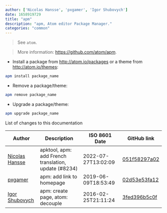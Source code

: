 ```yaml
---
author: ['Nicolas Hansse', 'pxgamer', 'Igor Shubovych']
date: 1658919729
title: "apm"
description: "apm, Atom editor Package Manager."
categories: "common"
---
```

> See `atom`.

> More information: <https://github.com/atom/apm>.

- Install a package from http://atom.io/packages or a theme from http://atom.io/themes:

```bash
apm install package_name
```

- Remove a package/theme:

```bash
apm remove package_name
```

- Upgrade a package/theme:

```bash
apm upgrade package_name
```
List of changes to this documentation


Author | Description | ISO 8601 Date | GitHub link
------|-----|-----|-----
[Nicolas Hansse](mailto:nico.hansse@gmail.com) | apktool, apm: add French translation, update (#8234) | 2022-07-27T13:02:09 | [051f58297a02](https://github.com/tldr-pages/tldr/commit/051f58297a025a138c74daf6ea27c24017b2a1e4)
[pxgamer](mailto:owzie123@gmail.com) | apm: add link to homepage | 2019-06-09T18:53:49 | [02d53e53fa12](https://github.com/tldr-pages/tldr/commit/02d53e53fa12675cc6aa2c94e2f7fd851d2290ed)
[Igor Shubovych](mailto:igor.shubovych@gmail.com) | apm: create page, atom: decouple | 2016-02-25T21:11:24 | [3fed396b5c0f](https://github.com/tldr-pages/tldr/commit/3fed396b5c0fc2defcc4770dc843a45d7835181e)

